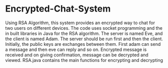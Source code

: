 # Encrypted-Chat-System
Using RSA Algorithm, this system provides an encrypted way to chat for two users on different devices.
The code uses socket programming and the in built libraries in Java for the RSA algorithm. The server is named Eve, and the client is named Adam. The server should be run first and then the client. 
Initially, the public keys are exchanges between them. First adam can send a message and then eve can reply and so on. 
Encrypted message is received and on giving confirmation, message can be decrypted and viewed. 
RSA.java contains the main functions for encrypting and decrypting
